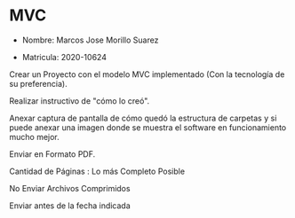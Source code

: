 # MVC
- Nombre: Marcos Jose Morillo Suarez

- Matricula: 2020-10624

Crear un Proyecto con el modelo MVC implementado (Con la tecnología de su preferencia).

Realizar instructivo de "cómo lo creó".

Anexar captura de pantalla de cómo quedó la estructura de carpetas y si puede anexar una imagen donde se muestra el software en funcionamiento mucho mejor.

Enviar en Formato PDF.

Cantidad de Páginas : Lo más Completo Posible

No Enviar Archivos Comprimidos

Enviar antes de la fecha indicada
